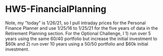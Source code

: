 # HW5-FinancialPlanning

Note, my "today" is 1/26/21, so I pull intraday prices for the Personal Finance Planner and use 1/25/16 to 1/25/21 for the five years of data in the Retirement Planning section. For the Optional Challenge, I 1) run over 5 years using the same 60/40 portfolio but increase the initial investment to $60k and 2) run over 10 years using a 50/50 portfolio and $60k initial investment.

